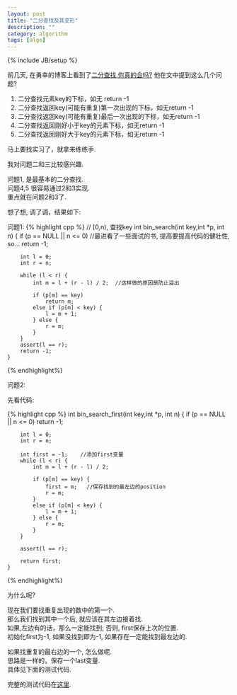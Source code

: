 ```yaml
---
layout: post
title: "二分查找及其变形"
description: ""
category: algorithm
tags: [algo]
---
```

{% include JB/setup %}

前几天, 在勇幸的博客上看到了[二分查找,你真的会吗?][1]
他在文中提到这么几个问题?

1.  二分查找元素key的下标，如无 return -1
2.  二分查找返回key(可能有重复)第一次出现的下标，如无return -1
3.  二分查找返回key(可能有重复)最后一次出现的下标，如无return -1
4.  二分查找返回刚好小于key的元素下标，如无return -1
5.  二分查找返回刚好大于key的元素下标，如无return -1

马上要找实习了，就拿来练练手.

我对问题二和三比较感兴趣.

问题1, 是最基本的二分查找.   
问题4,5 很容易通过2和3实现.   
重点就在问题2和3了.

想了想, 调了调，结果如下:

问题1:
{% highlight cpp %}
    // [0,n), 查找key
    int bin_search(int key,int *p, int n)
    {
        if (p == NULL || n <= 0)   //最进看了一些面试的书, 提高要提高代码的健壮性, so...
            return -1;

        int l = 0;
        int r = n;

        while (l < r) {
            int m = l + (r - l) / 2;  //这样做的原因是防止溢出

            if (p[m] == key)
                return m;
            else if (p[m] < key) {
                l = m + 1;
            } else {
                r = m;
            }
        }
        assert(l == r);
        return -1;
    }
{% endhighlight%}

问题2:

先看代码:

{% highlight cpp %}
    int bin_search_first(int key,int *p, int n)
    {
        if (p == NULL || n <= 0)
            return -1;

        int l = 0;
        int r = n;

        int first = -1;    //添加first变量
        while (l < r) {
            int m = l + (r - l) / 2;

            if (p[m] == key) {
                first = m;   //保存找到的最左边的position
                r = m;
            }
            else if (p[m] < key) {
                l = m + 1;
            } else {
                r = m;
            }
        }

        assert(l == r);

        return first;
    }
{% endhighlight%}

为什么呢?

现在我们要找重复出现的数中的第一个.   
那么我们找到其中一个后, 就应该在其左边接着找.  
如果,左边有的话，那么一定能找到;
否则, first保存上次的位置.  
初始化first为-1, 如果没找到即为-1, 如果存在一定能找到最左边的.

如果找重复的最右边的一个, 怎么做呢.  
思路是一样的，保存一个last变量.  
具体见下面的测试代码.


完整的测试代码在[这里][2].

[1]: http://www.ahathinking.com/archives/179.html  "yx.ac 二分查找, 你真的会吗?"
[2]: https://github.com/fly2best/pastebin/blob/master/algo/bin_search.cc

